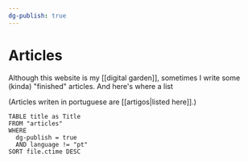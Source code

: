 ```yaml
---
dg-publish: true
---
```

# Articles

Although this website is my [[digital garden]], sometimes I write some (kinda) "finished" articles. And here's where a list

(Articles writen in portuguese are [[artigos|listed here]].)



```dataview
TABLE title as Title
FROM "articles"
WHERE
  dg-publish = true
  AND language != "pt"
SORT file.ctime DESC
```
